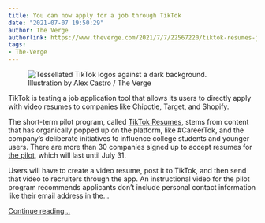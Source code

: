 ```yaml
---
title: You can now apply for a job through TikTok
date: "2021-07-07 19:50:29"
author: The Verge
authorlink: https://www.theverge.com/2021/7/7/22567220/tiktok-resumes-job-application
tags:
- The-Verge
---
```

<figure>
      <img alt="Tessellated TikTok logos against a dark background." src="https://cdn.vox-cdn.com/thumbor/686xQ7R4PrM0Y0MSRzomy6cY7us=/0x0:2040x1360/1310x873/cdn.vox-cdn.com/uploads/chorus_image/image/69552683/acastro_190723_1777_tiktok_0001.0.0.jpg" />
        <figcaption>Illustration by Alex Castro / The Verge</figcaption>
    </figure>

  <p id="Z6N92L">TikTok is testing a job application tool that allows its users to directly apply with video resumes to companies like Chipotle, Target, and Shopify.</p>
<p id="OvpCXw">The short-term pilot program, called <a href="https://tiktokresumes.com/">TikTok Resumes</a>, stems from content that has organically popped up on the platform, like #CareerTok, and the company’s deliberate initiatives to influence college students and younger users. There are more than 30 companies signed up to accept resumes for <a href="https://newsroom.tiktok.com/en-us/find-a-job-with-tiktok-resumes">the pilot</a>, which will last until July 31.</p>
<p id="LPVxgK">Users will have to create a video resume, post it to TikTok, and then send that video to recruiters through the app. An instructional video for the pilot program recommends applicants don’t include personal contact information like their email address in the...</p>
  <p>
    <a href="https://www.theverge.com/2021/7/7/22567220/tiktok-resumes-job-application">Continue reading&hellip;</a>
  </p>